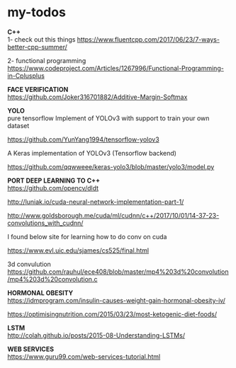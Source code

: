 # my-todos

**C++** <br />
1- check out this things
https://www.fluentcpp.com/2017/06/23/7-ways-better-cpp-summer/

2- functional programming https://www.codeproject.com/Articles/1267996/Functional-Programming-in-Cplusplus









**FACE VERIFICATION** <br />
https://github.com/Joker316701882/Additive-Margin-Softmax


**YOLO** <br />
pure tensorflow Implement of YOLOv3 with support to train your own dataset

https://github.com/YunYang1994/tensorflow-yolov3 

A Keras implementation of YOLOv3 (Tensorflow backend) 

https://github.com/qqwweee/keras-yolo3/blob/master/yolo3/model.py



**PORT DEEP LEARNING TO C++** <br />
https://github.com/opencv/dldt

http://luniak.io/cuda-neural-network-implementation-part-1/

http://www.goldsborough.me/cuda/ml/cudnn/c++/2017/10/01/14-37-23-convolutions_with_cudnn/

I found below site for learning how to do conv on cuda

https://www.evl.uic.edu/sjames/cs525/final.html

3d convulution
https://github.com/rauhul/ece408/blob/master/mp4%203d%20convolution/mp4%203d%20convolution.c

**HORMONAL OBESITY** <br />
https://idmprogram.com/insulin-causes-weight-gain-hormonal-obesity-iv/

https://optimisingnutrition.com/2015/03/23/most-ketogenic-diet-foods/


**LSTM** <br />
http://colah.github.io/posts/2015-08-Understanding-LSTMs/

**WEB SERVICES** <br />
https://www.guru99.com/web-services-tutorial.html
